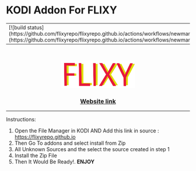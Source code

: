 # KODI Addon For FLIXY





<table style="width:100%">

  <tr>
    <td>[![build status](https://github.com/flixyrepo/flixyrepo.github.io/actions/workflows/newmanual.yml/badge.svg)](https://github.com/flixyrepo/flixyrepo.github.io/actions/workflows/newmanual.yml)</td>
    <td>![Maintaner](https://img.shields.io/badge/maintainer-Dev_Goyal-blue)</td>
  </tr>
</table>

<!-- PROJECT LOGO -->
<br />
<p align="center">
  <a href="https://flixy.ga">
    <img src="90c552e5d9b7f368819421dcbba8b324 (1).png" alt="Logo" width="40%" height="40%">
  </a>

  <h3 align="center">  <a href="https://flixy.ga">
 Website link
    </a>
    </h3>
    
--------------------------------------------------------------------------------
Instructions:

1. Open the File Manager in KODI AND Add this link in source : https://flixyrepo.github.io
2. Then Go To addons and select install from Zip
3. All Unknown Sources and the select the source created in step 1
4. Install the Zip File
5. Then It Would Be Ready!.   **ENJOY**

